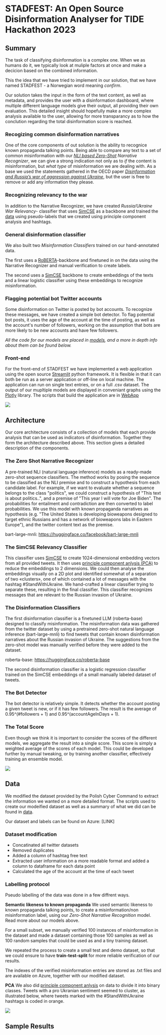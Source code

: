 # STADFEST: An Open Source Disinformation Analyser for TIDE Hackathon 2023

## Summary

The task of classifying disinformation is a complex one. When we as humans do it, we typically look at muliple factors at once and make a decicion based on the combined information.

This the idea that we have tried to implement in our solution, that we have named STADFEST - a Norwegian word meaning *confirm*.

Our solution takes the input in the form of the text content, as well as metadata, and provides the user with a disinformation dashboard, where multiple different language models give their output, all providing their own evaluation. This detailed insight should hopefully make a more complex analysis available to the user, allowing for more transparancy as to how the conclution regarding the total disinformation score is reached.

### Recogizing common disinformation narratives
One of the core components of out solution is the ability to recognice known propaganda talking points. Being able to compare any text to a set of common misinformation with our *[NLI based Zero-Shot](https://joeddav.github.io/blog/2020/05/29/ZSL.html) Narrative Recognizer*, we can give a strong indication not only as to *if* the content is misinformation, but *what type* of misinformation we are dealing with. As a base we used the statements gathered in the OECD paper [*Disinformation and Russia’s war of aggression against Ukraine*](https://www.oecd.org/ukraine-hub/policy-responses/disinformation-and-russia-s-war-of-aggression-against-ukraine-37186bde/), but the user is free to remove or add any information they please.

### Recognizing relevancy to the war
In addition to the Narrative Recognizer, we have created *Russia/Ukraine War Relevancy*- classifier that uses [SimCSE](https://github.com/princeton-nlp/SimCSE) as a backbone and trained the [data](/data) using pseudo-labels that we created using principle component analysis and hashtags.

### General disinformation classifier
We also built two *Misinformation Classifiers* trained on our hand-annotated data.

The first uses a [RoBERTA](https://huggingface.co/roberta-base)-backbone and finetuned in on the data using the Narrative Recognizer and manual verification to create labels.

The second uses a [SimCSE](https://huggingface.co/princeton-nlp/sup-simcse-roberta-large) backbone to create embeddings of the texts and a linear logistic classifier using these embeddings to recognize misinformation.

### Flagging potential bot Twitter accounts
Some disinformation on Twitter is posted by bot accounts. To recognize these messages, we have created a simple bot detector. To flag potential bot posts, it uses the age of the account at the time of posting, as well as the account's number of followers, working on the assumption that bots are more likely to be new accounts and have few followers.

*All the code for our models are placed in [models](models), and a more in depth info about them can be found below.*

### Front-end
For the front-end of STADFEST we have implemented a web application using the open source [Streamlit](https://streamlit.io/) python framework. It is flexible in that it can both be run as a server application or off-line on local machine. The application can run on single text entries, or on a full .csv dataset. The output of our mupltiple models are displayed in conveniant graphs using the [Plotly](https://plotly.com/python/) library. The scripts that build the application are in [WebApp](WebApp/)


![](media/app_example.jpg)


## Architecture

Our core architecture consists of a collection of models that each provide analysis that can be used as indicators of disinformation.
Together they form the architecture described above. This section gives a detailed description of the components.

### The Zero Shot Narrative Recognizer
A pre-trained NLI (natural language inference) models as a ready-made zero-shot sequence classifiers. The method works by posing the sequence to be classified as the NLI premise and to construct a hypothesis from each candidate label. For example, if we want to evaluate whether a sequence belongs to the class "politics", we could construct a hypothesis of "This text is about politics..", and a premise of "This year I will vote for Joe Biden". The probabilities for entailment and contradiction are then converted to label probabilities. We use this model with known propaganda narratives as hypothesis (e.g. "The United States is developing bioweapons designed to target ethnic Russians and has a network of bioweapons labs in Eastern Europe"), and the twitter content text as the premise.

bart-large-mnli: https://huggingface.co/facebook/bart-large-mnli

### The SimCSE Relevancy Classifier
This classifier uses [SimCSE](https://github.com/princeton-nlp/SimCSE) to create 1024-dimensional embedding vectors from all provided tweets.
It then uses [principle component anlysis (PCA)](https://en.wikipedia.org/wiki/Principal_component_analysis) to reduce the embeddings to 2 dimensions. We could then analyse the embeddings visually on a 2D plot and identified somewhat of a separation of two «clusters», one of which contained a lot of messages with the hashtag #StandWithUkraine.
We hand-crafted a linear classifier trying to separate these, resulting in the final classifier.
This classifier recognizes messages that are relevant to the Russian invasion of Ukraine.


### The Disinformation Classifiers
The first disinformation classifier is a finetuned LLM (roberta-base) designed to classify misinformation. The misinformation data was gathered from
the twitter dataset by using a pretrained zero-shot natural language inference (bart-large-mnli) to find tweets that contain known disinformation
narratives about the Russian invasion of Ukraine. The suggestions from the zero-shot model was manually verified before they were added to the dataset.

roberta-base: https://huggingface.co/roberta-base

The second disinformation classifier is a logistic regression classifier trained on the SimCSE embeddings of a small manually labeled dataset of tweets.

### The Bot Detector
The bot detector is relatively simple.
It detects whether the account posting a given tweet is new, or if it has few followers.
The result is the average of 0.95^(#followers + 1) and 0.95^(accountAgeInDays + 1).

### The Total Score
Even though we think it is important to consider the scores of the different models, we aggregate the result into a single score.
This score is simply a weighted average of the scores of each model.
This could be developed further by manual tweaking, or by training another classifier, effectively training an ensemble model.

![](media/DisinformationAnalyzerDiagram2.png)

## Data

We modified the dataset provided by the Polish Cyber Command to extract the information we wanted on a more detailed format. The scripts used to create our modeified dataset as well as a summary of what we did can be found in [data](data/).

Our dataset and labels can be found on Azure: [LINK]

### Dataset modification

- Concatinated all twitter datasets
- Removed duplicates
- Added a column of hashtag free text
- Extracted user information on a more readable format and added a column to dataframe for each data point
- Calculated the age of the account at the time of each tweet

### Labelling protocol

Pseudo labelling of the data was done in a few diffrent ways.


**Semantic likeness to known propaganda**
We used semantic likeness to known propaganda talking points, to create a misinformation/non misinformation label, using our *Zero-Shot Narrative Recognition* model. Read more about our models above.

For a small subset, we manually verified 100 instances of misinformation in the dataset and made a dataset containing those 100 samples
as well as 100 random samples that could be used as and a tiny training dataset.

We repeated the process to create a small test and demo dataset, so that we could ensure to have **train-test-split** for more reliable verification of our results.

The indexes of the verified misinformation entries are stored as .txt files and are available on Azure, together with our modified dataset.

**PCA**
We also did [principle component anlysis](https://en.wikipedia.org/wiki/Principal_component_analysis) on data to divide it into binary classes. Tweets with a pro Ukranian sentiment seemed to cluster, as illustrated below, where tweets marked with the #StandWithUkraine hashtags is coded in orange.

![](../media/SimCSE-embeddings_pca.png)

## Sample Results